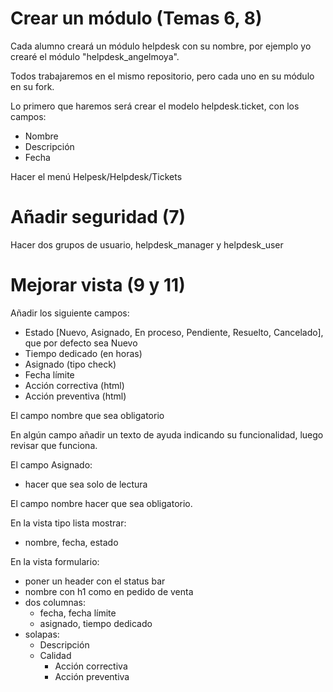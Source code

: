 # Crear un módulo (Temas 6, 8)

Cada alumno creará un módulo helpdesk con su nombre, por ejemplo yo crearé el módulo "helpdesk_angelmoya".

Todos trabajaremos en el mismo repositorio, pero cada uno en su módulo en su fork.

Lo primero que haremos será crear el modelo helpdesk.ticket, con los campos:

- Nombre
- Descripción
- Fecha

Hacer el menú Helpesk/Helpdesk/Tickets

# Añadir seguridad (7)

Hacer dos grupos de usuario, helpdesk_manager y helpdesk_user

# Mejorar vista (9 y 11)

Añadir los siguiente campos:
- Estado [Nuevo, Asignado, En proceso, Pendiente, Resuelto, Cancelado], que por defecto sea Nuevo
- Tiempo dedicado (en horas)
- Asignado (tipo check)
- Fecha límite
- Acción correctiva (html)
- Acción preventiva (html)

El campo nombre que sea obligatorio

En algún campo añadir un texto de ayuda indicando su funcionalidad, luego revisar que funciona.

El campo Asignado:
- hacer que sea solo de lectura

El campo nombre hacer que sea obligatorio.

En la vista tipo lista mostrar:
- nombre, fecha, estado

En la vista formulario:
- poner un header con el status bar
- nombre con h1 como en pedido de venta
- dos columnas:
  - fecha, fecha límite
  - asignado, tiempo dedicado
- solapas:
  - Descripción
  - Calidad
    - Acción correctiva
    - Acción preventiva
